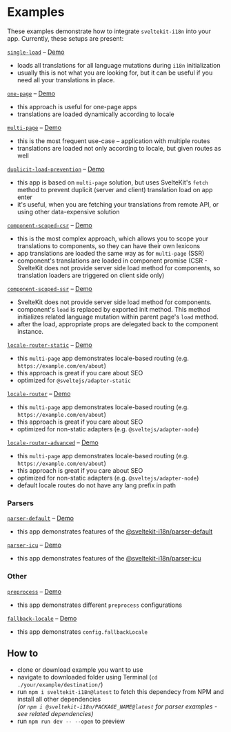 # Examples

These examples demonstrate how to integrate `sveltekit-i18n` into your app. Currently, these setups are present:

[`single-load`](./single-load) – [Demo](https://single-load.netlify.app)
- loads all translations for all language mutations during `i18n` initialization
- usually this is not what you are looking for, but it can be useful if you need all your translations in place.

[`one-page`](./one-page) – [Demo](https://one-page-example.netlify.app)
- this approach is useful for one-page apps
- translations are loaded dynamically according to locale

[`multi-page`](./multi-page) – [Demo](https://multi-page-example.netlify.app)
- this is the most frequent use-case – application with multiple routes
- translations are loaded not only according to locale, but given routes as well

[`duplicit-load-prevention`](./duplicit-load-prevention) – [Demo](https://duplicit-load-prevention.netlify.app)
- this app is based on `multi-page` solution, but uses SvelteKit's `fetch` method to prevent duplicit (server and client) translation load on app enter
- it's useful, when you are fetching your translations from remote API, or using other data-expensive solution

[`component-scoped-csr`](./component-scoped-csr) – [Demo](https://component-scoped-csr.netlify.app)
- this is the most complex approach, which allows you to scope your translations to components, so they can have their own lexicons
- app translations are loaded the same way as for `multi-page` (SSR)
- component's translations are loaded in component promise (CSR - SvelteKit does not provide server side load method for components, so translation loaders are triggered on client side only)

[`component-scoped-ssr`](./component-scoped-ssr) – [Demo](https://component-scoped-ssr.netlify.app)
- SvelteKit does not provide server side load method for components.
- component's `load` is replaced by exported init method. This method initializes related language mutation within parent page's `load` method.
- after the load, appropriate props are delegated back to the component instance.

[`locale-router-static`](./locale-router-static) – [Demo](https://locale-router-static.netlify.app)
- this `multi-page` app demonstrates locale-based routing (e.g. `https://example.com/en/about`)
- this approach is great if you care about SEO
- optimized for `@sveltejs/adapter-static`

[`locale-router`](./locale-router) – [Demo](https://locale-router.netlify.app)
- this `multi-page` app demonstrates locale-based routing (e.g. `https://example.com/en/about`)
- this approach is great if you care about SEO
- optimized for non-static adapters (e.g. `@sveltejs/adapter-node`)

[`locale-router-advanced`](./locale-router-advanced) – [Demo](https://locale-router-advanced.netlify.app)
- this `multi-page` app demonstrates locale-based routing (e.g. `https://example.com/en/about`)
- this approach is great if you care about SEO
- optimized for non-static adapters (e.g. `@sveltejs/adapter-node`)
- default locale routes do not have any lang prefix in path

### Parsers
[`parser-default`](./parser-default) – [Demo](https://parser-default.netlify.app)
- this app demonstrates features of the [@sveltekit-i18n/parser-default](https://github.com/sveltekit-i18n/parsers/blob/master/parser-default)

[`parser-icu`](./parser-icu) – [Demo](https://parser-icu.netlify.app)
- this app demonstrates features of the [@sveltekit-i18n/parser-icu](https://github.com/sveltekit-i18n/parsers/blob/master/parser-icu)

### Other
[`preprocess`](./preprocess) – [Demo](https://preprocess-example.netlify.app)
- this app demonstrates different `preprocess` configurations

[`fallback-locale`](./fallback-locale) – [Demo](https://fallback-locale.netlify.app)
- this app demonstrates `config.fallbackLocale`

## How to

- clone or download example you want to use
- navigate to downloaded folder using Terminal (`cd ./your/example/destination/`)
- run `npm i sveltekit-i18n@latest` to fetch this dependecy from NPM and install all other dependencies\
_(or `npm i @sveltekit-i18n/PACKAGE_NAME@latest` for parser examples - see related dependencies)_
- run `npm run dev -- --open` to preview
